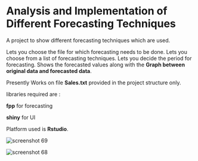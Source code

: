 # Analysis and Implementation of Different Forecasting Techniques

A project to show different forecasting techniques which are used.

Lets you choose the file for which forecasting needs to be done.
Lets you choose from a list of forecasting techniques.
Lets you decide the period for forecasting.
Shows the forecasted values along with the **Graph between original data and forecasted data**.

Presently Works on file **Sales.txt** provided in the project structure only.

libraries required are : 

**fpp** for forecasting 

**shiny** for UI

Platform used is **Rstudio**.

![screenshot 69](https://cloud.githubusercontent.com/assets/20659938/21708290/0383f600-d3fd-11e6-8eeb-b5f2450443c7.png)



![screenshot 68](https://cloud.githubusercontent.com/assets/20659938/21708291/038641b2-d3fd-11e6-9d95-b5f68f126426.png)
